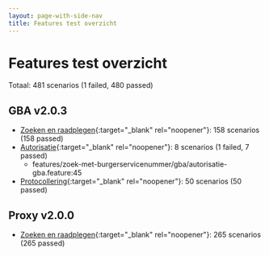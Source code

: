 ```yaml
---
layout: page-with-side-nav
title: Features test overzicht
---
```

# Features test overzicht

Totaal: 481 scenarios (1 failed, 480 passed)

## GBA v2.0.3

- [Zoeken en raadplegen](./test-report-zoeken-en-raadplegen-gba.html){:target="_blank" rel="noopener"}: 158 scenarios (158 passed)
- [Autorisatie](./test-report-autorisatie-gba.html){:target="_blank" rel="noopener"}: 8 scenarios (1 failed, 7 passed)
    - features/zoek-met-burgerservicenummer/gba/autorisatie-gba.feature:45
- [Protocollering](./test-report-protocollering-gba.html){:target="_blank" rel="noopener"}: 50 scenarios (50 passed)


## Proxy v2.0.0

- [Zoeken en raadplegen](./test-report-zoeken-en-raadplegen.html){:target="_blank" rel="noopener"}: 265 scenarios (265 passed)
